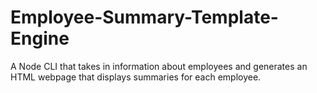 # Employee-Summary-Template-Engine
A Node CLI that takes in information about employees and generates an HTML webpage that displays summaries for each employee.
